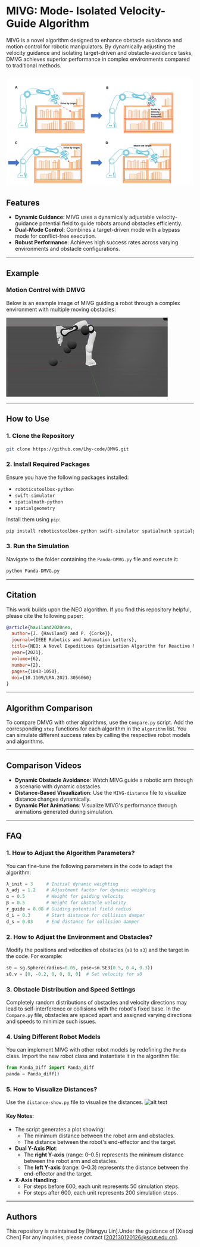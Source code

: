 

# MIVG: Mode- Isolated Velocity-Guide Algorithm

MIVG is a novel algorithm designed to enhance obstacle avoidance and motion control for robotic manipulators. By dynamically adjusting the velocity guidance and isolating target-driven and obstacle-avoidance tasks, DMVG achieves superior performance in complex environments compared to traditional methods.


![alt text](pictures/Exhibition.svg)
---

## Features
- **Dynamic Guidance**: MIVG uses a dynamically adjustable velocity-guidance potential field to guide robots around obstacles efficiently.
- **Dual-Mode Control**: Combines a target-driven mode with a bypass mode for conflict-free execution.
- **Robust Performance**: Achieves high success rates across varying environments and obstacle configurations.

---

## Example

### Motion Control with DMVG
Below is an example image of MIVG guiding a robot through a complex environment with multiple moving obstacles:

![alt text](gif/four_ob.gif)

---

## How to Use

### 1. Clone the Repository
```bash
git clone https://github.com/Lhy-code/DMVG.git
```

### 2. Install Required Packages
Ensure you have the following packages installed:
- `roboticstoolbox-python`
- `swift-simulator`
- `spatialmath-python`
- `spatialgeometry`

Install them using `pip`:
```bash
pip install roboticstoolbox-python swift-simulator spatialmath spatialgeometry
```

### 3. Run the Simulation
Navigate to the folder containing the `Panda-DMVG.py` file and execute it:
```bash
python Panda-DMVG.py
```

---

## Citation
This work builds upon the NEO algorithm. If you find this repository helpful, please cite the following paper:

```bibtex
@article{haviland2020neo,
  author={J. {Haviland} and P. {Corke}},
  journal={IEEE Robotics and Automation Letters}, 
  title={NEO: A Novel Expeditious Optimisation Algorithm for Reactive Motion Control of Manipulators}, 
  year={2021},
  volume={6},
  number={2},
  pages={1043-1050},
  doi={10.1109/LRA.2021.3056060}
}
```

---

## Algorithm Comparison

To compare DMVG with other algorithms, use the `Compare.py` script. Add the corresponding `step` functions for each algorithm in the `algorithm` list. You can simulate different success rates by calling the respective robot models and algorithms.

---

## Comparison Videos
- **Dynamic Obstacle Avoidance**: Watch MIVG guide a robotic arm through a scenario with dynamic obstacles.
- **Distance-Based Visualization**: Use the `MIVG-distance` file to visualize distance changes dynamically.
- **Dynamic Plot Animations**: Visualize MIVG's performance through animations generated during simulation.

---

## FAQ

### 1. How to Adjust the Algorithm Parameters?
You can fine-tune the following parameters in the code to adapt the algorithm:
```python
λ_init = 3     # Initial dynamic weighting
λ_adj = 1.2    # Adjustment factor for dynamic weighting
α = 0.5        # Weight for guiding velocity
β = 0.5        # Weight for obstacle velocity
r_guide = 0.08 # Guiding potential field radius
d_i = 0.3      # Start distance for collision damper
d_s = 0.03     # End distance for collision damper
```

### 2. How to Adjust the Environment and Obstacles?
Modify the positions and velocities of obstacles (`s0` to `s3`) and the target in the code. For example:
```python
s0 = sg.Sphere(radius=0.05, pose=sm.SE3(0.5, 0.4, 0.3))
s0.v = [0, -0.2, 0, 0, 0, 0]  # Set velocity for s0
```

### 3. Obstacle Distribution and Speed Settings
Completely random distributions of obstacles and velocity directions may lead to self-interference or collisions with the robot's fixed base. In the `Compare.py` file, obstacles are spaced apart and assigned varying directions and speeds to minimize such issues.

### 4. Using Different Robot Models
You can implement MIVG with other robot models by redefining the `Panda` class. Import the new robot class and instantiate it in the algorithm file:
```python
from Panda_Diff import Panda_diff
panda = Panda_diff()
```
### 5. How to Visualize Distances?
Use the `distance-show.py` file to visualize the distances. 
![alt text](gif/distanceshow.gif)

#### Key Notes:
- The script generates a plot showing:
  - The minimum distance between the robot arm and obstacles.
  - The distance between the robot's end-effector and the target.
- **Dual Y-Axis Plot**:
  - The **right Y-axis** (range: 0–0.5) represents the minimum distance between the robot arm and obstacles.
  - The **left Y-axis** (range: 0–0.3) represents the distance between the end-effector and the target.
- **X-Axis Handling**:
  - For steps before 600, each unit represents 50 simulation steps.
  - For steps after 600, each unit represents 200 simulation steps.
---

## Authors
This repository is maintained by [Hangyu Lin].Under the guidance of [Xiaoqi Chen]
 For any inquiries, please contact [202130120126@scut.edu.cn].


